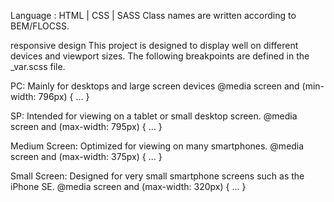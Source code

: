 Language : HTML | CSS | SASS
Class names are written according to BEM/FLOCSS.

responsive design
This project is designed to display well on different devices and viewport sizes. The following breakpoints are defined in the _var.scss file.

PC: 
Mainly for desktops and large screen devices
@media screen and (min-width: 796px) { ... }

SP: 
Intended for viewing on a tablet or small desktop screen.
@media screen and (max-width: 795px) { ... }

Medium Screen: 
Optimized for viewing on many smartphones.
@media screen and (max-width: 375px) { ... }

Small Screen: 
Designed for very small smartphone screens such as the iPhone SE.
@media screen and (max-width: 320px) { ... }
